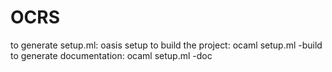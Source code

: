 # OCRS
to generate setup.ml: oasis setup
to build the project: ocaml setup.ml -build
to generate documentation: ocaml setup.ml -doc
